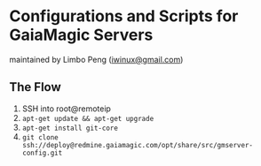 # Configurations and Scripts for GaiaMagic Servers

maintained by Limbo Peng (iwinux@gmail.com)

## The Flow

1. SSH into root@remoteip
2. ``apt-get update && apt-get upgrade``
3. ``apt-get install git-core``
4. ``git clone ssh://deploy@redmine.gaiamagic.com/opt/share/src/gmserver-config.git``

